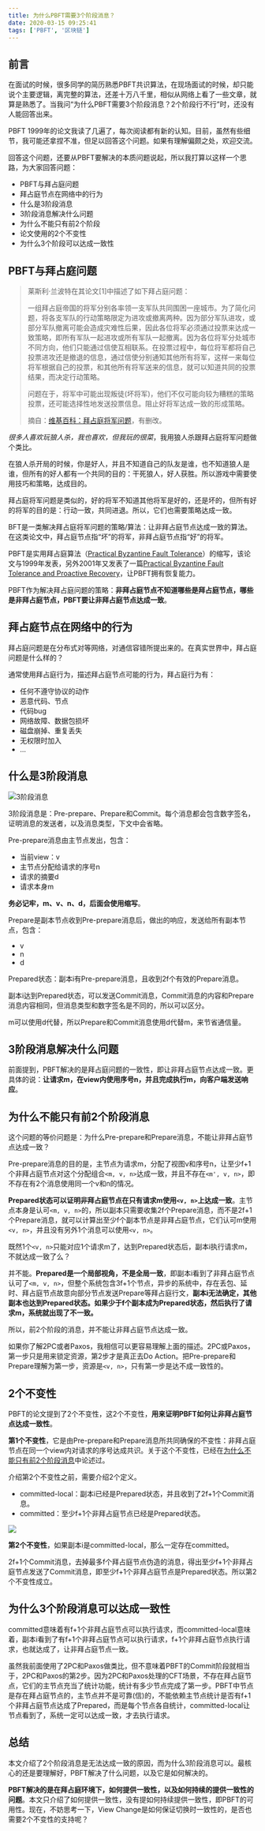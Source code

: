 ```yaml
---
title: 为什么PBFT需要3个阶段消息？
date: 2020-03-15 09:25:41
tags: ['PBFT', '区块链']
---
```



## 前言

在面试的时候，很多同学的简历熟悉PBFT共识算法，在现场面试的时候，却只能说个主要逻辑，离完整的算法，还差十万八千里，相似从网络上看了一些文章，就算是熟悉了。当我问“为什么PBFT需要3个阶段消息？2个阶段行不行”时，还没有人能回答出来。

PBFT 1999年的论文我读了几遍了，每次阅读都有新的认知。目前，虽然有些细节，我可能还拿捏不准，但足以回答这个问题。如果有理解偏颇之处，欢迎交流。

回答这个问题，还要从PBFT要解决的本质问题说起，所以我打算以这样一个思路，为大家回答问题：
- PBFT与拜占庭问题
- 拜占庭节点在网络中的行为
- 什么是3阶段消息
- 3阶段消息解决什么问题
- 为什么不能只有前2个阶段
- 论文使用的2个不变性
- 为什么3个阶段可以达成一致性



## PBFT与拜占庭问题



> 莱斯利·兰波特在其论文[1]中描述了如下拜占庭问题：
>
> 一组拜占庭帝国的将军分别各率领一支军队共同围困一座城市。为了简化问题，将各支军队的行动策略限定为进攻或撤离两种。因为部分军队进攻，或部分军队撤离可能会造成灾难性后果，因此各位将军必须通过投票来达成一致策略，即所有军队一起进攻或所有军队一起撤离。因为各位将军分处城市不同方向，他们只能通过信使互相联系。在投票过程中，每位将军都将自己投票进攻还是撤退的信息，通过信使分别通知其他所有将军，这样一来每位将军根据自己的投票，和其他所有将军送来的信息，就可以知道共同的投票结果，而决定行动策略。
>
> 问题在于，将军中可能出现叛徒(坏将军)，他们不仅可能向较为糟糕的策略投票，还可能选择性地发送投票信息。阻止好将军达成一致的形成策略。
> 
> 摘自：[维基百科：拜占庭将军问题](https://zh.wikipedia.org/wiki/%E6%8B%9C%E5%8D%A0%E5%BA%AD%E5%B0%86%E5%86%9B%E9%97%AE%E9%A2%98)，有删改。


*很多人喜欢玩狼人杀，我也喜欢，但我玩的很菜*，我用狼人杀跟拜占庭将军问题做个类比。

在狼人杀开局的时候，你是好人，并且不知道自己的队友是谁，也不知道狼人是谁，但所有的好人都有一个共同的目的：干死狼人，好人获胜。所以游戏中需要使用技巧和策略，达成目的。

拜占庭将军问题是类似的，好的将军不知道其他将军是好的，还是坏的，但所有好的将军的目的是：行动一致，共同进退。所以，它们也需要策略达成一致。

BFT是一类解决拜占庭将军问题的策略/算法：让非拜占庭节点达成一致的算法。在这类论文中，拜占庭节点指“坏”的将军，非拜占庭节点指“好”的将军。

PBFT是实用拜占庭算法（[Practical Byzantine Fault Tolerance](http://pmg.csail.mit.edu/papers/osdi99.pdf)）的缩写，该论文与1999年发表，另外2001年又发表了一篇[Practical Byzantine Fault Tolerance and Proactive Recovery](http://www.pmg.csail.mit.edu/papers/bft-tocs.pdf)，让PBFT拥有恢复能力。

PBFT作为解决拜占庭问题的策略：**非拜占庭节点不知道哪些是拜占庭节点，哪些是非拜占庭节点，PBFT要让非拜占庭节点达成一致**。

## 拜占庭节点在网络中的行为

拜占庭问题是在分布式对等网络，对通信容错所提出来的。在真实世界中，拜占庭问题是什么样的？

通常使用拜占庭行为，描述拜占庭节点可能的行为，拜占庭行为有：
- 任何不遵守协议的动作
- 恶意代码、节点
- 代码bug
- 网络故障、数据包损坏
- 磁盘崩掉、重复丢失
- 无权限时加入
- ...

## 什么是3阶段消息

![3阶段消息](http://img.lessisbetter.site/2020-03-pbft-3-phase-message.png)

3阶段消息是：Pre-prepare、Prepare和Commit。每个消息都会包含数字签名，证明消息的发送者，以及消息类型，下文中会省略。

Pre-prepare消息由主节点发出，包含：
- 当前view：v
- 主节点分配给请求的序号n
- 请求的摘要d
- 请求本身m

**务必记牢，m、v、n、d，后面会使用缩写**。

Prepare是副本节点收到Pre-prepare消息后，做出的响应，发送给所有副本节点，包含：
- v
- n
- d

Prepared状态：副本i有Pre-prepare消息，且收到2f个有效的Prepare消息。

副本i达到Prepared状态，可以发送Commit消息，Commit消息的内容和Prepare消息内容相同，但消息类型和数字签名是不同的，所以可以区分。

m可以使用d代替，所以Prepare和Commit消息使用d代替m，来节省通信量。

## 3阶段消息解决什么问题

前面提到，PBFT解决的是拜占庭问题的一致性，即让非拜占庭节点达成一致。更具体的说：**让请求m，在view内使用序号n，并且完成执行m，向客户端发送响应**。

## 为什么不能只有前2个阶段消息

这个问题的等价问题是：为什么Pre-prepare和Prepare消息，不能让非拜占庭节点达成一致？

Pre-prepare消息的目的是，主节点为请求m，分配了视图v和序号n，让至少f+1个非拜占庭节点对这个分配组合`<m, v, n>`达成一致，并且不存在`<m', v, n>`，即不存在有2个消息使用同一个v和n的情况。

**Prepared状态可以证明非拜占庭节点在只有请求m使用`<v, n>`上达成一致**。主节点本身是认可`<m, v, n>`的，所以副本只需要收集2f个Prepare消息，而不是2f+1个Prepare消息，就可以计算出至少f个副本节点是非拜占庭节点，它们认可m使用`<v, n>`，并且没有另外1个消息可以使用`<v, n>`。

既然1个`<v, n>`只能对应1个请求m了，达到Prepared状态后，副本i执行请求m，不就达成一致了么？

并不能。**Prepared是一个局部视角，不是全局一致**，即副本i看到了非拜占庭节点认可了`<m, v, n>`，但整个系统包含3f+1个节点，异步的系统中，存在丢包、延时、拜占庭节点故意向部分节点发送Prepare等拜占庭行文，**副本i无法确定，其他副本也达到Prepared状态。如果少于f个副本成为Prepared状态，然后执行了请求m，系统就出现了不一致。**

所以，前2个阶段的消息，并不能让非拜占庭节点达成一致。

如果你了解2PC或者Paxos，我相信可以更容易理解上面的描述。2PC或Paxos，第一步只是用来锁定资源，第2步才是真正去Do Action。把Pre-prepare和Prepare理解为第一步，资源是`<v, n>`，只有第一步是达不成一致性的。

## 2个不变性

PBFT的论文提到了2个不变性，这2个不变性，**用来证明PBFT如何让非拜占庭节点达成一致性**。

**第1个不变性**，它是由Pre-prepare和Prepare消息所共同确保的不变性：非拜占庭节点在同一个view内对请求的序号达成共识。关于这个不变性，已经在[为什么不能只有前2个阶段消息](#为什么不能只有前2个阶段消息)中论述过。

介绍第2个不变性之前，需要介绍2个定义。

- committed-local：副本i已经是Prepared状态，并且收到了2f+1个Commit消息。
- committed：至少f+1个非拜占庭节点已经是Prepared状态。

![](http://img.lessisbetter.site/2020-03-pbft-committed.png)

**第2个不变性**，如果副本i是committed-local，那么一定存在committed。

2f+1个Commit消息，去掉最多f个拜占庭节点伪造的消息，得出至少f+1个非拜占庭节点发送了Commit消息，即至少f+1个非拜占庭节点是Prepared状态。所以第2个不变性成立。

## 为什么3个阶段消息可以达成一致性

committed意味着有f+1个非拜占庭节点可以执行请求，而committed-local意味着，副本i看到了有f+1个非拜占庭节点可以执行请求，f+1个非拜占庭节点执行请求，也就达成了，让非拜占庭节点一致。

虽然我前面使用了2PC和Paxos做类比，但不意味着PBFT的Commit阶段就相当于，2PC和Paxos的第2步。因为2PC和Paxos处理的CFT场景，不存在拜占庭节点，它们的主节点充当了统计功能，统计有多少节点完成了第一步。PBFT中节点是存在拜占庭节点的，主节点并不是可靠(信)的，不能依赖主节点统计是否有f+1个非拜占庭节点达成了Prepared，而是每个节点各自统计，committed-local让节点看到了，系统一定可以达成一致，才去执行请求。

## 总结

本文介绍了2个阶段消息是无法达成一致的原因，而为什么3阶段消息可以。最核心的还是要理解好，PBFT解决了什么问题，以及它是如何解决的。

**PBFT解决的是在拜占庭环境下，如何提供一致性，以及如何持续的提供一致性的问题**。本文只介绍了如何提供一致性，没有提如何持续提供一致性，即PBFT的可用性。现在，不妨思考一下，View Change是如何保证切换时一致性的，是否也需要2个不变性的支持呢？